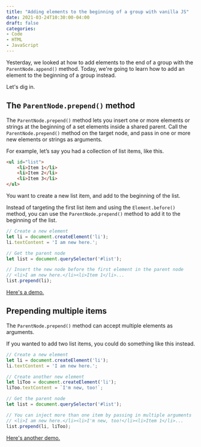 ```yaml
---
title: "Adding elements to the beginning of a group with vanilla JS"
date: 2021-03-24T10:30:00-04:00
draft: false
categories:
- Code
- HTML
- JavaScript
---
```


Yesterday, we looked at how to add elements to the end of a group with the `ParentNode.append()` method. Today, we're going to learn how to add an element to the beginning of a group instead.

Let's dig in.

## The `ParentNode.prepend()` method

The `ParentNode.prepend()` method lets you insert one or more elements or strings at the beginning of a set elements inside a shared parent. Call the `ParentNode.prepend()` method on the target node, and pass in one or more new elements or strings as arguments.

For example, let’s say you had a collection of list items, like this.

```html
<ul id="list">
	<li>Item 1</li>
	<li>Item 2</li>
	<li>Item 3</li>
</ul>
```

You want to create a new list item, and add to the beginning of the list.

Instead of targeting the first list item and using the `Element.before()` method, you can use the `ParentNode.prepend()` method to add it to the beginning of the list.

```js
// Create a new element
let li = document.createElement('li');
li.textContent = 'I am new here.';

// Get the parent node
let list = document.querySelector('#list');

// Insert the new node before the first element in the parent node
// <li>I am new here.</li><li>Item 1</li>...
list.prepend(li);
```

[Here's a demo.](https://codepen.io/cferdinandi/pen/MWJweGw)

## Prepending multiple items

The `ParentNode.prepend()` method can accept multiple elements as arguments.

If you wanted to add two list items, you could do something like this instead.

```js
// Create a new element
let li = document.createElement('li');
li.textContent = 'I am new here.';

// Create another new element
let liToo = document.createElement('li');
liToo.textContent = `I'm new, too!`;

// Get the parent node
let list = document.querySelector('#list');

// You can inject more than one item by passing in multiple arguments
// <li>I am new here.</li><li>I'm new, too!</li><li>Item 1</li>...
list.prepend(li, liToo);
```

[Here's another demo.](https://codepen.io/cferdinandi/pen/abpOZKp)
